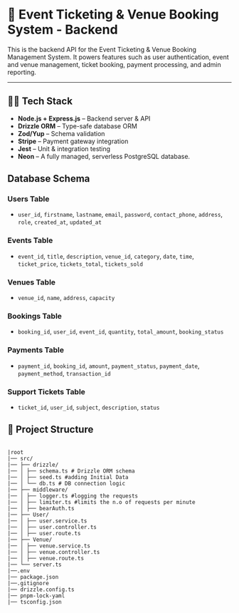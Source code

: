 # 📅 Event Ticketing & Venue Booking System - Backend

This is the backend API for the Event Ticketing & Venue Booking Management System. It powers features such as user authentication, event and venue management, ticket booking, payment processing, and admin reporting.

---
## 🧑‍💻 Tech Stack

- **Node.js + Express.js** – Backend server & API
- **Drizzle ORM** – Type-safe database ORM
- **Zod/Yup** – Schema validation
- **Stripe** – Payment gateway integration
- **Jest** – Unit & integration testing
- **Neon** –  A fully managed, serverless PostgreSQL database.



##  Database Schema 

### Users Table
- `user_id`, `firstname`, `lastname`, `email`, `password`, `contact_phone`, `address`, `role`, `created_at`, `updated_at`

### Events Table
- `event_id`, `title`, `description`, `venue_id`, `category`, `date`, `time`, `ticket_price`, `tickets_total`, `tickets_sold`

### Venues Table
- `venue_id`, `name`, `address`, `capacity`

### Bookings Table
- `booking_id`, `user_id`, `event_id`, `quantity`, `total_amount`, `booking_status`

### Payments Table
- `payment_id`, `booking_id`, `amount`, `payment_status`, `payment_date`, `payment_method`, `transaction_id`

### Support Tickets Table
- `ticket_id`, `user_id`, `subject`, `description`, `status`


## 📂 Project Structure
```

|root
|── src/
|── ├── drizzle/
|── │ ├── schema.ts # Drizzle ORM schema
|── │ ├── seed.ts #adding Initial Data
|── │ └── db.ts # DB connection logic
|── ├── middleware/
|── │ ├── logger.ts #logging the requests
|── │ ├── limiter.ts #limits the n.o of requests per minute
|── │ ├── bearAuth.ts 
|── ├── User/
|── │ ├── user.service.ts
|── │ ├── user.controller.ts
|── │ ├── user.route.ts
|── ├── Venue/
|── │ ├── venue.service.ts
|── │ ├── venue.controller.ts
|── │ ├── venue.route.ts
|── └── server.ts
|──.env
|── package.json
|──.gitignore
|── drizzle.config.ts
|── pnpm-lock-yaml
|── tsconfig.json
```

